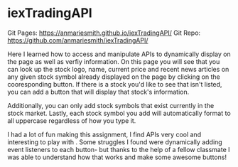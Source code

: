 # iexTradingAPI

   Git Pages: https://anmariesmith.github.io/iexTradingAPI/
   Git Repo: https://github.com/anmariesmith/iexTradingAPI/

Here I learned how to access and manipulate APIs to dynamically display on the page as well as verfiy information. On this page you will see that you can look up the stock logo, name, current price and recent news articles on any given stock symbol already displayed on the page by clicking on the cooresponding button. If there is a stock you'd like to see that isn't listed,  you can add a button that will display that stock's information. 

Additionally, you can only add stock symbols that exist currently in the stock market. Lastly, each stock symbol you add will automatically format to all uppercase regardless of how you type it. 

I had a lot of fun making this assignment, I find APIs very cool and interesting to play with . Some struggles I found were dynamically adding event listeners to each button- but thanks to the help of a fellow classmate I was able to understand how that works and make some awesome buttons!